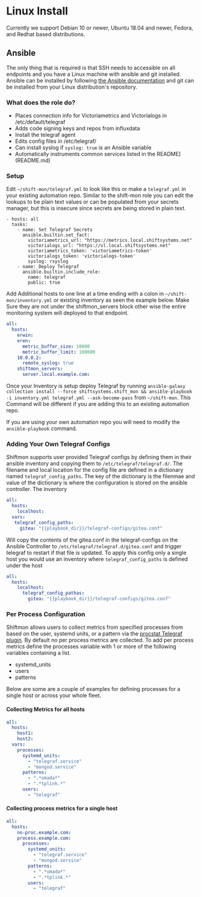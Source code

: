 # Linux Install
Currently we support Debian 10 or newer, Ubuntu 18.04 and newer, Fedora, and Redhat based distributions.

## Ansible
The only thing that is required is that SSH needs to accessible on all endpoints and you have a Linux machine with ansible and git installed. 
Ansible can be installed by following [the Ansible documentation](https://docs.ansible.com/ansible/latest/installation_guide/intro_installation.html#installing-ansible-on-specific-operating-systems) and git can be installed from your Linux distribution's repository.

### What does the role do? 
* Places connection info for Victoriametrics and Victorialogs in /etc/default/telegraf
* Adds code signing keys and repos from influxdata
* Install the telegraf agent
* Edits config files in /etc/telegraf/
* Can install syslog if ```syslog: true``` is an Ansible variable
* Automatically instruments common services listed in the README](README.md)

### Setup 

Edit `~/shift-mon/telegraf.yml` to look like this or make a `telegraf.yml` in your existing automation repo.
Similar to the shift-mon role you can edit the lookups to be plain text values or can be populated from your secrets manager, but this is insecure since secrets are being stored in plain text.

```
- hosts: all
  tasks:
    - name: Set Telegraf Secrets
      ansible.builtin.set_fact:
        victoriametrics_url: "https://metrics.local.shiftsystems.net"
        victorialogs_url: "https://vl.local.shiftsystems.net"
        victoriametrics_token: 'victoriametrics-token'
        victorialogs_token: 'victorialogs-token'
        syslog: rsyslog
    - name: Deploy Telegraf
      ansible.builtin.include_role:
        name: telegraf
        public: true
```

Add Additional hosts to one line at a time ending with a colon in `~/shift-mon/inventory.yml` or existing inventory as seen the example below. Make Sure they are not under the shiftmon_servers block other wise the entire monitoring system will deployed to that endpoint.

```yaml
all:
  hosts:
    erwin:
    eren:
      metric_buffer_size: 10000
      metric_buffer_limit: 100000
    10.0.0.2:
      remote_syslog: true
    shiftmon_servers:
      server.local.example.com:
```

Once your Inventory is setup deploy Telegraf by running `ansible-galaxy collection install --force shiftsystems.shift_mon && ansible-playbook -i inventory.yml telegraf.yml --ask-become-pass` from `~/shift-mon`.
This Command will be different if you are adding this to an existing automation repo.

If you are using your own automation repo you will need to modify the `ansible-playbook` command.

### Adding Your Own Telegraf Configs
Shiftmon supports user provided Telegraf configs by defining them in their ansible inventory and copying them to `/etc/telegraf/telegraf.d/`.
The filename and local location for the config file are defined in a dictionary named `telegraf_config_paths`.
The key of the dictionary is the filenmae and value of the dictionary is where the configuration is stored on the ansible controller.
The inventory
```yaml
all:
  hosts:
    localhost:
  vars:
   telegraf_config_paths:
     gitea: "{{playbook_dir}}/telegraf-configs/gitea.conf"
```
Will copy the contents of the gitea.conf in the telegraf-configs on the Ansible Controller to `/etc/telegraf/telegraf.d/gitea.conf` and trigger telegraf to restart if that file is updated.
To apply this config only a single host you would use an inventory where `telegraf_config_paths` is defined under the host

```yaml
all:
  hosts:
    localhost:
      telegraf_config_pathas:
        gitea: "{{playbook_dir}}/telegraf-configs/gitea.conf"
```

### Per Process Configuration
Shiftmon allows users to collect metrics from specified processes from based on the user, systemd units, or a pattern via the [procstat Telegraf plugin](https://github.com/influxdata/telegraf/tree/master/plugins/inputs/procstat).
By default no per process metrics are collected.
To add per process metrics define the processes variable with 1 or more of the following variables containing a list.
* systemd_units
* users
* patterns

Below are some are a couple of examples for defining processes for a single host or across your whole fleet.

#### Collecting Metrics for all hosts
```yaml
all:
  hosts:
    host1:
    host2:
  vars:
    processes:
      systemd_units:
        - "telegraf.service"
        - "mongod.service"
      patterns:
        - ".*omada*"
        - ".*tplink.*"
      users:
        - "telegraf"
```
#### Collecting process metrics for a single host
```yaml
all:
  hosts:
    no-proc.example.com:
    process.example.com:
      processes:
        systemd_units:
          - "telegraf.service"
          - "mongod.service"
        patterns:
          - ".*omada*"
          - ".*tplink.*"
        users:
          - "telegraf"
```

